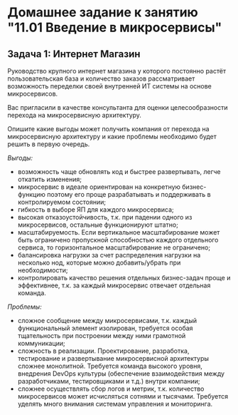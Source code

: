 # Домашнее задание к занятию "11.01 Введение в микросервисы"

## Задача 1: Интернет Магазин

Руководство крупного интернет магазина у которого постоянно растёт пользовательская база и количество заказов рассматривает возможность переделки своей внутренней ИТ системы на основе микросервисов.

Вас пригласили в качестве консультанта для оценки целесообразности перехода на микросервисную архитектуру.

Опишите какие выгоды может получить компания от перехода на микросервисную архитектуру и какие проблемы необходимо будет решить в первую очередь.

*Выгоды:*

* возможность чаще обновлять код и быстрее развертывать, легче откатить изменения;
* микросервис в идеале ориентирован на конкретную бизнес-функцию поэтому его проще разрабатывать и поддерживать в контролируемом состоянии;
* гибкость в выборе ЯП для каждого микросервиса;
* высокая отказоустойчивость, т.к. при падении одного из микросервисов, остальные функционируют штатно;
* масштабируемость. Если вертикальное масштабирование может быть ограничено пропускной способностью каждого отдельного сервиса, то горизонтальное масштабирование не ограничено;
* балансировка нагрузки за счет распределения нагрузки на несколько нод, которые можно добавить/убрать при необходимости;
* контролировать качество решения отдельных бизнес-задач проще и эффективнее, т.к. за каждый микросервис отвечает отдельная команда.

*Проблемы:*  

* сложное сообщение между микросервисами, т.к. каждый функциональный элемент изолирован, требуется особая тщательность при построении между ними грамотной коммуникации;
* сложность в реализации. Проектирование, разработка, тестирование и развертывание микросервисной архитектуры сложнее монолитной. Требуется команда высокого уровня, внедрения DevOps культуры (обеспечение взаимодействия между разработчиками, тестировщиками и т.д.) внутри компании;
* сложнее осуществлять сбор логов и метрик, т.к. количество микросервисов может исчисляться сотнями и тысячами. Требуется уделять много внимания системам управления и мониторинга.
